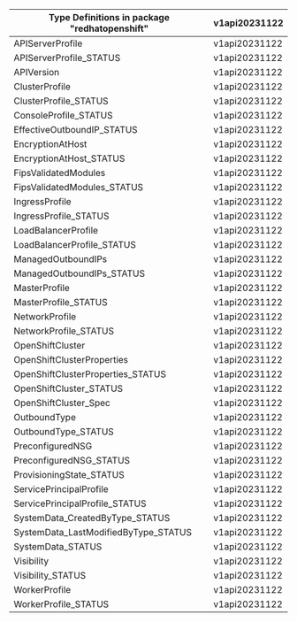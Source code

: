 | Type Definitions in package "redhatopenshift" | v1api20231122 |
|-----------------------------------------------|---------------|
| APIServerProfile                              | v1api20231122 |
| APIServerProfile_STATUS                       | v1api20231122 |
| APIVersion                                    | v1api20231122 |
| ClusterProfile                                | v1api20231122 |
| ClusterProfile_STATUS                         | v1api20231122 |
| ConsoleProfile_STATUS                         | v1api20231122 |
| EffectiveOutboundIP_STATUS                    | v1api20231122 |
| EncryptionAtHost                              | v1api20231122 |
| EncryptionAtHost_STATUS                       | v1api20231122 |
| FipsValidatedModules                          | v1api20231122 |
| FipsValidatedModules_STATUS                   | v1api20231122 |
| IngressProfile                                | v1api20231122 |
| IngressProfile_STATUS                         | v1api20231122 |
| LoadBalancerProfile                           | v1api20231122 |
| LoadBalancerProfile_STATUS                    | v1api20231122 |
| ManagedOutboundIPs                            | v1api20231122 |
| ManagedOutboundIPs_STATUS                     | v1api20231122 |
| MasterProfile                                 | v1api20231122 |
| MasterProfile_STATUS                          | v1api20231122 |
| NetworkProfile                                | v1api20231122 |
| NetworkProfile_STATUS                         | v1api20231122 |
| OpenShiftCluster                              | v1api20231122 |
| OpenShiftClusterProperties                    | v1api20231122 |
| OpenShiftClusterProperties_STATUS             | v1api20231122 |
| OpenShiftCluster_STATUS                       | v1api20231122 |
| OpenShiftCluster_Spec                         | v1api20231122 |
| OutboundType                                  | v1api20231122 |
| OutboundType_STATUS                           | v1api20231122 |
| PreconfiguredNSG                              | v1api20231122 |
| PreconfiguredNSG_STATUS                       | v1api20231122 |
| ProvisioningState_STATUS                      | v1api20231122 |
| ServicePrincipalProfile                       | v1api20231122 |
| ServicePrincipalProfile_STATUS                | v1api20231122 |
| SystemData_CreatedByType_STATUS               | v1api20231122 |
| SystemData_LastModifiedByType_STATUS          | v1api20231122 |
| SystemData_STATUS                             | v1api20231122 |
| Visibility                                    | v1api20231122 |
| Visibility_STATUS                             | v1api20231122 |
| WorkerProfile                                 | v1api20231122 |
| WorkerProfile_STATUS                          | v1api20231122 |
